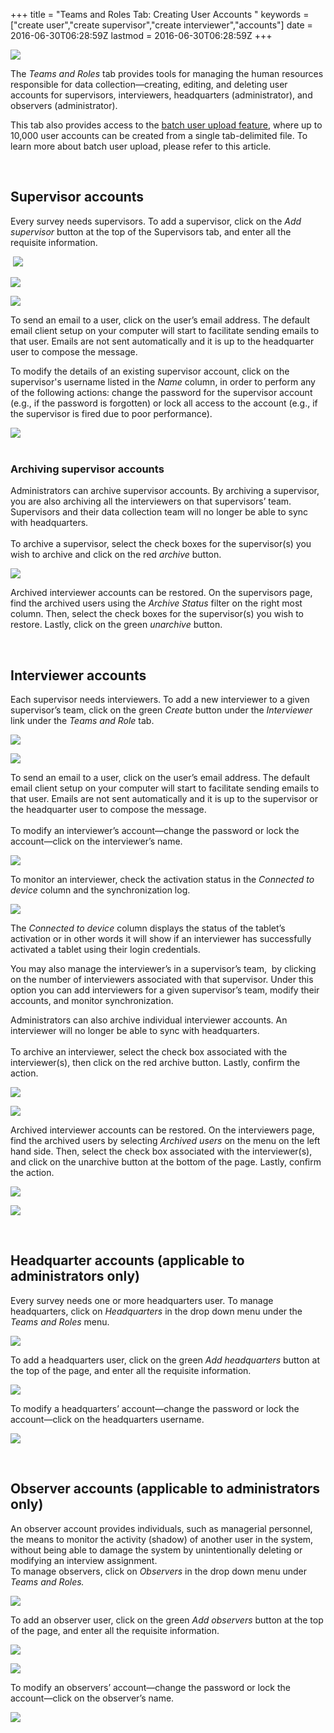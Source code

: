+++
title = "Teams and Roles Tab: Creating User Accounts "
keywords = ["create user","create supervisor","create interviewer","accounts"]
date = 2016-06-30T06:28:59Z
lastmod = 2016-06-30T06:28:59Z
+++

  
![](/images/744280.png)  
  
  
The *Teams and Roles* tab provides tools for managing the human
resources responsible for data collection—creating, editing, and
deleting user accounts for supervisors, interviewers, headquarters
(administrator), and observers (administrator).  
  
This tab also provides access to the [batch user upload
feature](/headquarters/batch-user-upload), where up to 10,000 user
accounts can be created from a single tab-delimited file. To learn more
about batch user upload, please refer to this article.  
  
 

Supervisor accounts
-------------------

  
Every survey needs supervisors. To add a supervisor, click on the *Add
supervisor* button at the top of the Supervisors tab, and enter all the
requisite information.  
  
 ![](/images/773816.png)  
  
  
![](/images/773819.png)  
  
  
![](/images/773820.png)  
  
To send an email to a user, click on the user’s email address. The
default email client setup on your computer will start to facilitate
sending emails to that user. Emails are not sent automatically and it is
up to the headquarter user to compose the message.  
  
To modify the details of an existing supervisor account, click on the
supervisor's username listed in the *Name* column, in order to perform
any of the following actions: change the password for the supervisor
account (e.g., if the password is forgotten) or lock all access to the
account (e.g., if the supervisor is fired due to poor performance).  
  
![](/images/773825.png)  
 

### Archiving supervisor accounts

  
Administrators can archive supervisor accounts. By archiving a
supervisor, you are also archiving all the interviewers on that
supervisors’ team. Supervisors and their data collection team will no
longer be able to sync with headquarters.  
   
To archive a supervisor, select the check boxes for the supervisor(s)
you wish to archive and click on the red *archive* button.  
  
![](/images/773833.png)  
  
Archived interviewer accounts can be restored. On the supervisors page,
find the archived users using the *Archive Status* filter on the right
most column. Then, select the check boxes for the supervisor(s) you wish
to restore. Lastly, click on the green *unarchive* button.   
  
  
 

Interviewer accounts
--------------------

Each supervisor needs interviewers. To add a new interviewer to a given
supervisor’s team, click on the green *Create* button under the
*Interviewer* link under the *Teams and Role* tab.  
  
![](/images/744260.png)  
  
  
![](/images/744261.png)  
  
  
To send an email to a user, click on the user’s email address. The
default email client setup on your computer will start to facilitate
sending emails to that user. Emails are not sent automatically and it is
up to the supervisor or the headquarter user to compose the message.  
   
To modify an interviewer’s account—change the password or lock the
account—click on the interviewer’s name.  
  
  
![](/images/653435.png)  
  
To monitor an interviewer, check the activation status in the *Connected
to device* column and the synchronization log.  
  
![](/images/744262.png)  
  
The *Connected to device* column displays the status of the tablet’s
activation or in other words it will show if an interviewer has
successfully activated a tablet using their login credentials.  
  
You may also manage the interviewer’s in a supervisor’s team,  by
clicking on the number of interviewers associated with that supervisor.
Under this option you can add interviewers for a given supervisor’s
team, modify their accounts, and monitor synchronization.  
  
  
Administrators can also archive individual interviewer accounts. An
interviewer will no longer be able to sync with headquarters.  
   
To archive an interviewer, select the check box associated with the
interviewer(s), then click on the red archive button. Lastly, confirm
the action.  
  
![](/images/744269.png)  
  
![](/images/744275.png)  
  
Archived interviewer accounts can be restored. On the interviewers page,
find the archived users by selecting *Archived users* on the menu on the
left hand side. Then, select the check box associated with the
interviewer(s), and click on the unarchive button at the bottom of the
page. Lastly, confirm the action.   
  
![](/images/744276.png)  
  
![](/images/744277.png)  
  
  
 

<span id="hqaccounts"></span>Headquarter accounts (applicable to administrators only) 
--------------------------------------------------------------------------------------

  
Every survey needs one or more headquarters user. To manage
headquarters, click on *Headquarters* in the drop down menu under the
*Teams and Roles* menu.  
  
![](/images/744237.png)  
  
To add a headquarters user, click on the green *Add headquarters* button
at the top of the page, and enter all the requisite information.  
  
![](/images/744240.png)  
  
  
To modify a headquarters’ account—change the password or lock the
account—click on the headquarters username.  
  
![](/images/744241.png)  
  
  
 

<span id="observer"></span>Observer accounts (applicable to administrators only)
--------------------------------------------------------------------------------

  
An observer account provides individuals, such as managerial personnel,
the means to monitor the activity (shadow) of another user in the
system, without being able to damage the system by unintentionally
deleting or modifying an interview assignment.  
To manage observers, click on *Observers* in the drop down menu under
*Teams and Roles.*  
  
![](/images/744246.png)  
  
  
To add an observer user, click on the green *Add observers* button at
the top of the page, and enter all the requisite information.  
  
![](/images/744248.png)  
  
  
![](/images/744250.png)  
  
  
To modify an observers’ account—change the password or lock the
account—click on the observer’s name.  
  
![](/images/744252.png)
